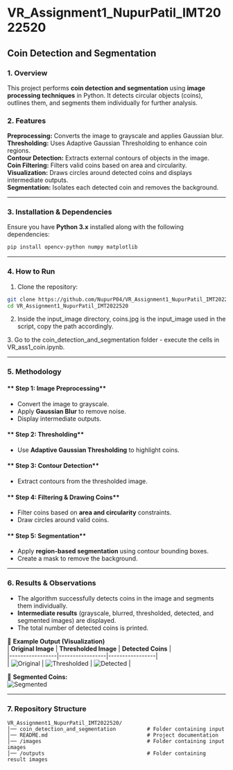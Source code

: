 
# **VR_Assignment1_NupurPatil_IMT2022520**  
## **Coin Detection and Segmentation**  

### **1. Overview**  
This project performs **coin detection and segmentation** using **image processing techniques** in Python. It detects circular objects (coins), outlines them, and segments them individually for further analysis.  

### **2. Features**  
 **Preprocessing:** Converts the image to grayscale and applies Gaussian blur.  
 **Thresholding:** Uses Adaptive Gaussian Thresholding to enhance coin regions.  
 **Contour Detection:** Extracts external contours of objects in the image.  
 **Coin Filtering:** Filters valid coins based on area and circularity.  
 **Visualization:** Draws circles around detected coins and displays intermediate outputs.  
 **Segmentation:** Isolates each detected coin and removes the background.  

---

### **3. Installation & Dependencies**  
Ensure you have **Python 3.x** installed along with the following dependencies:  
```bash
pip install opencv-python numpy matplotlib
```

---

### **4. How to Run**  
1. Clone the repository:  
```bash
git clone https://github.com/NupurP04/VR_Assignment1_NupurPatil_IMT2022520.git  
cd VR_Assignment1_NupurPatil_IMT2022520
```

2. Inside the input_image directory, coins.jpg is the input_image used in the script, copy the path accordingly.  

3️. Go to the coin_detection_and_segmentation folder - execute the cells in VR_ass1_coin.ipynb. 

---

### **5. Methodology**  
#### ** Step 1: Image Preprocessing**  
- Convert the image to grayscale.  
- Apply **Gaussian Blur** to remove noise.  
- Display intermediate outputs.  

#### ** Step 2: Thresholding**  
- Use **Adaptive Gaussian Thresholding** to highlight coins.  

#### ** Step 3: Contour Detection**  
- Extract contours from the thresholded image.  

#### ** Step 4: Filtering & Drawing Coins**  
- Filter coins based on **area and circularity** constraints.  
- Draw circles around valid coins.  

#### ** Step 5: Segmentation**  
- Apply **region-based segmentation** using contour bounding boxes.  
- Create a mask to remove the background.  

---

### **6. Results & Observations**  
- The algorithm successfully detects coins in the image and segments them individually.  
- **Intermediate results** (grayscale, blurred, thresholded, detected, and segmented images) are displayed.  
- The total number of detected coins is printed.  

📌 **Example Output (Visualization)**  
| **Original Image** | **Thresholded Image** | **Detected Coins** |  
|-----------------|-----------------|-----------------|  
| ![Original](png) | ![Thresholded](outputs/thresholded.jpg) | ![Detected](outputs/detected.jpg) |  

📌 **Segmented Coins:**  
![Segmented](outputs/segmented.jpg)  

---

### **7. Repository Structure**  
```
VR_Assignment1_NupurPatil_IMT2022520/
│── coin_detection_and_segmentation          # Folder containing input 
│── README.md                                # Project documentation  
│── /images                                  # Folder containing input images  
│── /outputs                                 # Folder containing result images  
```

